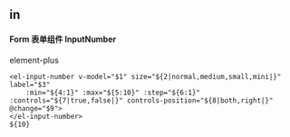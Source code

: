 ## in
#### Form 表单组件 InputNumber
element-plus <el-input-number>
```
<el-input-number v-model="$1" size="${2|normal,medium,small,mini|}" label="$3"
	:min="${4:1}" :max="${5:10}" :step="${6:1}" :controls="${7|true,false|}" controls-position="${8|both,right|}" @change="$9">
</el-input-number>
${10}
```